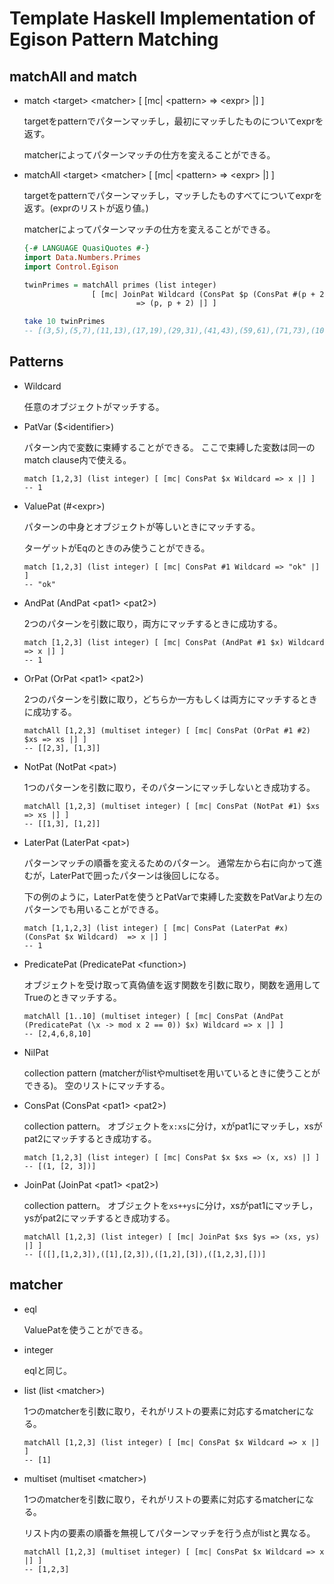 # Template Haskell Implementation of Egison Pattern Matching

## matchAll and match

- match \<target\> \<matcher\> [ [mc| \<pattern\> => \<expr\> |] ]

    targetをpatternでパターンマッチし，最初にマッチしたものについてexprを返す。

    matcherによってパターンマッチの仕方を変えることができる。

- matchAll \<target\> \<matcher\> [ [mc| \<pattern\> => \<expr\> |] ]

    targetをpatternでパターンマッチし，マッチしたものすべてについてexprを返す。(exprのリストが返り値。)

    matcherによってパターンマッチの仕方を変えることができる。

  ```haskell
  {-# LANGUAGE QuasiQuotes #-}
  import Data.Numbers.Primes
  import Control.Egison

  twinPrimes = matchAll primes (list integer)
                 [ [mc| JoinPat Wildcard (ConsPat $p (ConsPat #(p + 2) Wildcard))
                           => (p, p + 2) |] ]

  take 10 twinPrimes
  -- [(3,5),(5,7),(11,13),(17,19),(29,31),(41,43),(59,61),(71,73),(101,103),(107,109)]
  ```

## Patterns

- Wildcard

    任意のオブジェクトがマッチする。

- PatVar    ($\<identifier\>)

    パターン内で変数に束縛することができる。
    ここで束縛した変数は同一のmatch clause内で使える。

    ```
    match [1,2,3] (list integer) [ [mc| ConsPat $x Wildcard => x |] ]
    -- 1
    ```

- ValuePat  (#\<expr\>)

    パターンの中身とオブジェクトが等しいときにマッチする。

    ターゲットがEqのときのみ使うことができる。

    ```
    match [1,2,3] (list integer) [ [mc| ConsPat #1 Wildcard => "ok" |] ]
    -- "ok"
    ```

- AndPat    (AndPat \<pat1\> \<pat2\>)

    2つのパターンを引数に取り，両方にマッチするときに成功する。

    ```
    match [1,2,3] (list integer) [ [mc| ConsPat (AndPat #1 $x) Wildcard => x |] ]
    -- 1
    ```

- OrPat     (OrPat \<pat1\> \<pat2\>)

    2つのパターンを引数に取り，どちらか一方もしくは両方にマッチするときに成功する。

    ```
    matchAll [1,2,3] (multiset integer) [ [mc| ConsPat (OrPat #1 #2) $xs => xs |] ]
    -- [[2,3], [1,3]]
    ```

- NotPat    (NotPat \<pat\>)

    1つのパターンを引数に取り，そのパターンにマッチしないとき成功する。

    ```
    matchAll [1,2,3] (multiset integer) [ [mc| ConsPat (NotPat #1) $xs => xs |] ]
    -- [[1,3], [1,2]]
    ```

- LaterPat  (LaterPat \<pat\>)

    パターンマッチの順番を変えるためのパターン。
    通常左から右に向かって進むが，LaterPatで囲ったパターンは後回しになる。

    下の例のように，LaterPatを使うとPatVarで束縛した変数をPatVarより左のパターンでも用いることができる。

    ```
    match [1,1,2,3] (list integer) [ [mc| ConsPat (LaterPat #x) (ConsPat $x Wildcard)  => x |] ]
    -- 1
    ```

- PredicatePat (PredicatePat \<function\>)

    オブジェクトを受け取って真偽値を返す関数を引数に取り，関数を適用してTrueのときマッチする。

    ```
    matchAll [1..10] (multiset integer) [ [mc| ConsPat (AndPat (PredicatePat (\x -> mod x 2 == 0)) $x) Wildcard => x |] ]
    -- [2,4,6,8,10]
    ```
- NilPat

    collection pattern (matcherがlistやmultisetを用いているときに使うことができる)。
    空のリストにマッチする。

- ConsPat   (ConsPat \<pat1\> \<pat2\>)

    collection pattern。
    オブジェクトを`x:xs`に分け，xがpat1にマッチし，xsがpat2にマッチするとき成功する。

    ```
    match [1,2,3] (list integer) [ [mc| ConsPat $x $xs => (x, xs) |] ]
    -- [(1, [2, 3])]
    ```

- JoinPat   (JoinPat \<pat1\> \<pat2\>)

    collection pattern。
    オブジェクトを`xs++ys`に分け，xsがpat1にマッチし，ysがpat2にマッチするとき成功する。

    ```
    matchAll [1,2,3] (list integer) [ [mc| JoinPat $xs $ys => (xs, ys) |] ]
    -- [([],[1,2,3]),([1],[2,3]),([1,2],[3]),([1,2,3],[])]
    ```

## matcher

- eql

    ValuePatを使うことができる。

- integer

    eqlと同じ。

- list  (list \<matcher\>)

    1つのmatcherを引数に取り，それがリストの要素に対応するmatcherになる。

    ```
    matchAll [1,2,3] (list integer) [ [mc| ConsPat $x Wildcard => x |] ]
    -- [1]
    ```

- multiset  (multiset \<matcher\>)

    1つのmatcherを引数に取り，それがリストの要素に対応するmatcherになる。

    リスト内の要素の順番を無視してパターンマッチを行う点がlistと異なる。

    ```
    matchAll [1,2,3] (multiset integer) [ [mc| ConsPat $x Wildcard => x |] ]
    -- [1,2,3]
    ```
